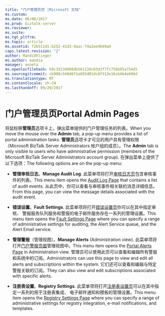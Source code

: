 ```yaml
---
title: "门户管理员页 |Microsoft 文档"
ms.custom: 
ms.date: 06/08/2017
ms.prod: biztalk-server
ms.reviewer: 
ms.suite: 
ms.tgt_pltfrm: 
ms.topic: article
ms.assetid: f2b511d1-b252-41d3-9aac-74a2ee4b69a8
caps.latest.revision: "2"
author: MandiOhlinger
ms.author: mandia
manager: anneta
ms.openlocfilehash: b9c3d134088db561139c03d3f7fc75bb95a754d5
ms.sourcegitcommit: cb908c540d8f1a692d01dc8f313e16cb4b4e696d
ms.translationtype: MT
ms.contentlocale: zh-CN
ms.lasthandoff: 09/20/2017
---
```

# <a name="portal-admin-pages"></a><span data-ttu-id="f6b7f-102">门户管理员页</span><span class="sxs-lookup"><span data-stu-id="f6b7f-102">Portal Admin Pages</span></span>
<span data-ttu-id="f6b7f-103">将鼠标移**管理员**选项卡上，弹出菜单提供的门户管理任务的列表。</span><span class="sxs-lookup"><span data-stu-id="f6b7f-103">When you move the mouse over the **Admin** tab, a pop-up menu provides a list of portal administration tasks.</span></span> <span data-ttu-id="f6b7f-104">**管理员**选项卡才可见的用户具有管理权限 （Microsoft BizTalk Server Administrators 帐户组的成员）。</span><span class="sxs-lookup"><span data-stu-id="f6b7f-104">The **Admin** tab is only visible to users who have administrative permission (members of the Microsoft BizTalk Server Administrators account group).</span></span> <span data-ttu-id="f6b7f-105">在弹出菜单上提供了以下选项：</span><span class="sxs-lookup"><span data-stu-id="f6b7f-105">The following options are on the pop-up menu:</span></span>  
  
-   <span data-ttu-id="f6b7f-106">**管理审核日志**。</span><span class="sxs-lookup"><span data-stu-id="f6b7f-106">**Manage Audit Log**.</span></span> <span data-ttu-id="f6b7f-107">此菜单项将打开[审核日志页](../esb-toolkit/audit-log-page.md)包含审核事件的列表。</span><span class="sxs-lookup"><span data-stu-id="f6b7f-107">This menu item opens the [Audit Log Page](../esb-toolkit/audit-log-page.md) that contains a list of audit events.</span></span> <span data-ttu-id="f6b7f-108">从此页中，你可以查看与审核事件相关联的消息详细信息。</span><span class="sxs-lookup"><span data-stu-id="f6b7f-108">From this page, you can view the message details associated with the audit event.</span></span>  
  
-   <span data-ttu-id="f6b7f-109">**错误设置**。</span><span class="sxs-lookup"><span data-stu-id="f6b7f-109">**Fault Settings**.</span></span> <span data-ttu-id="f6b7f-110">此菜单项将打开[错误设置页](../esb-toolkit/fault-settings-page.md)你可以在其中指定审核、 警报服务队列服务和警报的电子邮件服务存在一系列的管理设置。</span><span class="sxs-lookup"><span data-stu-id="f6b7f-110">This menu item opens the [Fault Settings Page](../esb-toolkit/fault-settings-page.md) where you can specify a range of administrative settings for auditing, the Alert Service queue, and the Alert Email service.</span></span>  
  
-   <span data-ttu-id="f6b7f-111">**管理警报**（管理视图）。</span><span class="sxs-lookup"><span data-stu-id="f6b7f-111">**Manage Alerts** (Administration view).</span></span> <span data-ttu-id="f6b7f-112">此菜单项将打开[门户警报页面](../esb-toolkit/portal-alerts-page.md)管理视图中。</span><span class="sxs-lookup"><span data-stu-id="f6b7f-112">This menu item opens the [Portal Alerts Page](../esb-toolkit/portal-alerts-page.md) in Administration view.</span></span> <span data-ttu-id="f6b7f-113">管理员可以使用此页可以查看和编辑所有警报和系统中的订阅。</span><span class="sxs-lookup"><span data-stu-id="f6b7f-113">Administrators can use this page to view and edit all alerts and subscriptions within the system.</span></span> <span data-ttu-id="f6b7f-114">它们还可以查看和编辑与特定警报关联的订阅。</span><span class="sxs-lookup"><span data-stu-id="f6b7f-114">They can also view and edit subscriptions associated with specific alerts.</span></span>  
  
-   <span data-ttu-id="f6b7f-115">**注册表设置**。</span><span class="sxs-lookup"><span data-stu-id="f6b7f-115">**Registry Settings**.</span></span> <span data-ttu-id="f6b7f-116">此菜单项将打开[注册表设置页](../esb-toolkit/registry-settings-page.md)可以在其中指定一系列的用于注册表集成、 电子邮件通知和模板的管理设置。</span><span class="sxs-lookup"><span data-stu-id="f6b7f-116">This menu item opens the [Registry Settings Page](../esb-toolkit/registry-settings-page.md) where you can specify a range of administrative settings for registry integration, e-mail notifications, and templates.</span></span>